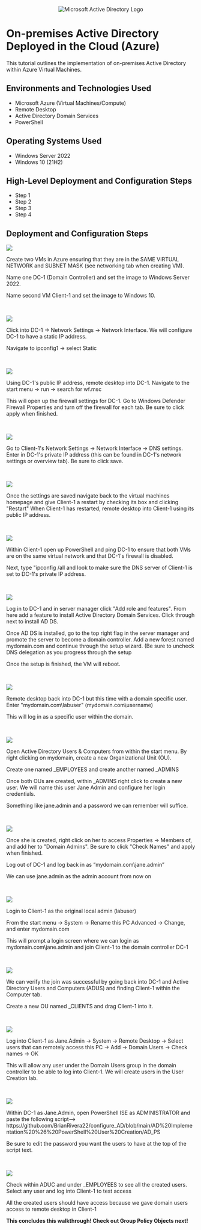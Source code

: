 <p align="center">
<img src="https://i.imgur.com/pU5A58S.png" alt="Microsoft Active Directory Logo"/>
</p>

<h1>On-premises Active Directory Deployed in the Cloud (Azure)</h1>
This tutorial outlines the implementation of on-premises Active Directory within Azure Virtual Machines.<br />


<h2>Environments and Technologies Used</h2>

- Microsoft Azure (Virtual Machines/Compute)
- Remote Desktop
- Active Directory Domain Services
- PowerShell

<h2>Operating Systems Used </h2>

- Windows Server 2022
- Windows 10 (21H2)

<h2>High-Level Deployment and Configuration Steps</h2>

- Step 1
- Step 2
- Step 3
- Step 4

<h2>Deployment and Configuration Steps</h2>

<p>
<img src="https://github.com/BrianRivera22/configure_AD/blob/main/AD%20Implementation%20%26%20PowerShell%20User%20Creation/1.png"/>
</p>
<p>
Create two VMs in Azure ensuring that they are in the SAME VIRTUAL NETWORK and SUBNET MASK (see networking tab when creating VM).

Name one DC-1 (Domain Controller) and set the image to Windows Server 2022.

Name second VM Client-1 and set the image to Windows 10.
</p>
<br />

<p>
<img src="https://github.com/BrianRivera22/configure_AD/blob/main/AD%20Implementation%20%26%20PowerShell%20User%20Creation/2.png"/>
</p>
<p>
Click into DC-1 -> Network Settings -> Network Interface. We will configure DC-1 to have a static IP address.

Navigate to ipconfig1 -> select Static
</p>
<br />

<p>
<img src="https://github.com/BrianRivera22/configure_AD/blob/main/AD%20Implementation%20%26%20PowerShell%20User%20Creation/3.png"/>
</p>
<p>
Using DC-1's public IP address, remote desktop into DC-1. Navigate to the start menu -> run -> search for wf.msc

This will open up the firewall settings for DC-1. Go to Windows Defender Firewall Properties and turn off the firewall for each tab. Be sure to click apply when finished.
</p>
<br />

<p>
<img src="https://github.com/BrianRivera22/configure_AD/blob/main/AD%20Implementation%20%26%20PowerShell%20User%20Creation/4.png"/>
</p>
<p>
Go to Client-1's Network Settings -> Network Interface -> DNS settings. Enter in DC-1's private IP address (this can be found in DC-1's network settings or overview tab). Be sure to click save.
</p>
<br />

<p>
<img src="https://github.com/BrianRivera22/configure_AD/blob/main/AD%20Implementation%20%26%20PowerShell%20User%20Creation/5.png"/>
</p>
<p>
Once the settings are saved navigate back to the virtual machines homepage and give Client-1 a restart by checking its box and clicking "Restart"
When Client-1 has restarted, remote desktop into Client-1 using its public IP address.
</p>
<br />

<p>
<img src="https://github.com/BrianRivera22/configure_AD/blob/main/AD%20Implementation%20%26%20PowerShell%20User%20Creation/6.png"/>
</p>
<p>
Within Client-1 open up PowerShell and ping DC-1 to ensure that both VMs are on the same virtual network and that DC-1's firewall is disabled.

Next, type "ipconfig /all and look to make sure the DNS server of Client-1 is set to DC-1's private IP address.
</p>
<br />

<p>
<img src="https://github.com/BrianRivera22/configure_AD/blob/main/AD%20Implementation%20%26%20PowerShell%20User%20Creation/7.png"/>
</p>
<p>
Log in to DC-1 and in server manager click "Add role and features". From here add a feature to install Active Directory Domain Services. Click through next to install AD DS.

Once AD DS is installed, go to the top right flag in the server manager and promote the server to become a domain controller. Add a new forest named mydomain.com and continue through the setup wizard. (Be sure to uncheck DNS delegation as you progress through the setup

Once the setup is finished, the VM will reboot.
</p>
<br />

<p>
<img src="https://github.com/BrianRivera22/configure_AD/blob/main/AD%20Implementation%20%26%20PowerShell%20User%20Creation/8.png"/>
</p>
<p>
Remote desktop back into DC-1 but this time with a domain specific user. Enter "mydomain.com\labuser" (mydomain.com\username)

This will log in as a specific user within the domain.
</p>
<br />

<p>
<img src="https://github.com/BrianRivera22/configure_AD/blob/main/AD%20Implementation%20%26%20PowerShell%20User%20Creation/9.png"/>
</p>
Open Active Directory Users & Computers from within the start menu. By right clicking on mydomain, create a new Organizational Unit (OU).

Create one named _EMPLOYEES and create another named _ADMINS

Once both OUs are created, within _ADMINS right click to create a new user. We will name this user Jane Admin and configure her login credentials.

Something like jane.admin and a password we can remember will suffice.
<p>

</p>
<br />

<p>
<img src="https://github.com/BrianRivera22/configure_AD/blob/main/AD%20Implementation%20%26%20PowerShell%20User%20Creation/10.png"/>
</p>
<p>
Once she is created, right click on her to access Properties -> Members of, and add her to "Domain Admins". Be sure to click "Check Names" and apply when finished.

Log out of DC-1 and log back in as “mydomain.com\jane.admin”

We can use jane.admin as the admin account from now on
</p>
<br />

<p>
<img src="https://github.com/BrianRivera22/configure_AD/blob/main/AD%20Implementation%20%26%20PowerShell%20User%20Creation/11.png"/>
</p>
<p>
Login to Client-1 as the original local admin (labuser)

From the start menu -> System -> Rename this PC Advanced -> Change, and enter mydomain.com

This will prompt a login screen where we can login as mydomain.com\jane.admin and join Client-1 to the domain controller DC-1
</p>
<br />

<p>
<img src="https://github.com/BrianRivera22/configure_AD/blob/main/AD%20Implementation%20%26%20PowerShell%20User%20Creation/12.png"/>
</p>
<p>
We can verify the join was successful by going back into DC-1 and Active Directory Users and Computers (ADUS) and finding Client-1 within the Computer tab.

Create a new OU named _CLIENTS and drag Client-1 into it.
</p>
<br />

<p>
<img src="https://github.com/BrianRivera22/configure_AD/blob/main/AD%20Implementation%20%26%20PowerShell%20User%20Creation/13.png"/>
</p>
<p>
Log into Client-1 as Jane.Admin -> System -> Remote Desktop -> Select users that can remotely access this PC -> Add -> Domain Users -> Check names -> OK

This will allow any user under the Domain Users group in the domain controller to be able to log into Client-1. We will create users in the User Creation lab.
</p>
<br />

<p>
<img src="https://github.com/BrianRivera22/configure_AD/blob/main/AD%20Implementation%20%26%20PowerShell%20User%20Creation/14.png"/>
</p>
<p>
Within DC-1 as Jane.Admin, open PowerShell ISE as ADMINISTRATOR and paste the following script--> https://github.com/BrianRivera22/configure_AD/blob/main/AD%20Implementation%20%26%20PowerShell%20User%20Creation/AD_PS
  
Be sure to edit the password you want the users to have at the top of the script text.
</p>
<br />

<p>
<img src="https://github.com/BrianRivera22/configure_AD/blob/main/AD%20Implementation%20%26%20PowerShell%20User%20Creation/15.png"/>
</p>
<p>
Check within ADUC and under _EMPLOYEES to see all the created users. Select any user and log into Client-1 to test access

All the created users should have access because we gave domain users access to remote desktop in Client-1

<b>This concludes this walkthrough! Check out Group Policy Objects next!</b>
</p>
<br />
